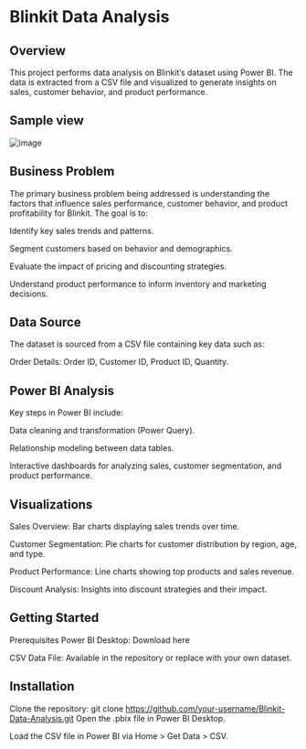 # Blinkit Data Analysis
## Overview
This project performs data analysis on Blinkit’s dataset using Power BI. The data is extracted from a CSV file and visualized to generate insights on sales, customer behavior, and product performance.
## Sample view
![image](https://github.com/user-attachments/assets/2c8e8e95-d7fd-47a6-bc42-e6e2b757fad3)

## Business Problem
The primary business problem being addressed is understanding the factors that influence sales performance, customer behavior, and product profitability for Blinkit. The goal is to:

Identify key sales trends and patterns.

Segment customers based on behavior and demographics.

Evaluate the impact of pricing and discounting strategies.

Understand product performance to inform inventory and marketing decisions.

## Data Source
The dataset is sourced from a CSV file containing key data such as:

Order Details: Order ID, Customer ID, Product ID, Quantity.

## Power BI Analysis
Key steps in Power BI include:

Data cleaning and transformation (Power Query).

Relationship modeling between data tables.

Interactive dashboards for analyzing sales, customer segmentation, and product performance.

## Visualizations
Sales Overview: Bar charts displaying sales trends over time.

Customer Segmentation: Pie charts for customer distribution by region, age, and type.

Product Performance: Line charts showing top products and sales revenue.

Discount Analysis: Insights into discount strategies and their impact.

## Getting Started
Prerequisites
Power BI Desktop: Download here

CSV Data File: Available in the repository or replace with your own dataset.

## Installation
Clone the repository:
git clone https://github.com/your-username/Blinkit-Data-Analysis.git
Open the .pbix file in Power BI Desktop.

Load the CSV file in Power BI via Home > Get Data > CSV.


